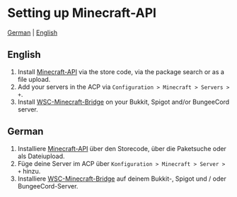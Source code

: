 # Setting up Minecraft-API
[German](#German) | [English](#English)

## English
1. Install [Minecraft-API](https://www.woltlab.com/pluginstore/file/7077-minecraft-api/) via the store code, via the package search or as a file upload.
2. Add your servers in the ACP via `Configuration > Minecraft > Servers > +`.
3. Install [WSC-Minecraft-Bridge](https://github.com/xXSchrandXx/WSC-Minecraft-Bridge/blob/main/Setup.md) on your Bukkit, Spigot and/or BungeeCord server.

## German
1. Installiere [Minecraft-API](https://www.woltlab.com/pluginstore/file/7077-minecraft-api/) über den Storecode, über die Paketsuche oder als Dateiupload.
2. Füge deine Server im ACP über `Konfiguration > Minecraft > Server > +` hinzu.
3. Installiere [WSC-Minecraft-Bridge](https://github.com/xXSchrandXx/WSC-Minecraft-Bridge/blob/main/Setup.md) auf deinem Bukkit-, Spigot und / oder BungeeCord-Server.